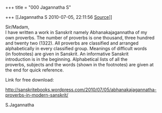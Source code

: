 +++
title = "000 Jagannatha S"

+++
[[Jagannatha S	2010-07-05, 22:11:56 [Source](https://groups.google.com/g/bvparishat/c/ZAdr_yH5WQM)]]



Sir/Madam,  
I have written a work in Sanskrit namely Abhanakajagannatha of my  
own proverbs. The number of proverbs is one thousand, three hundred  
and twenty two (1322). All proverbs are classified and arranged  
alphabetically in every classified group. Meanings of difficult words  
(in footnotes) are given in Sanskrit. An informative Sanskrit  
introduction is in the beginning. Alphabetical lists of all the  
proverbs, subjects and the words (shown in the footnotes) are given at  
the end for quick reference.  
  
Link for free download:  
  
<http://sanskritebooks.wordpress.com/2010/07/05/abhanakajagannatha-proverbs-in-modern-sanskrit/>  
  
S.Jagannatha  
  

